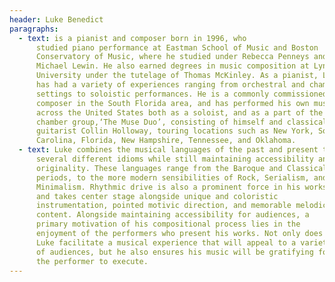 ```yaml
---
header: Luke Benedict
paragraphs:
  - text: is a pianist and composer born in 1996, who
      studied piano performance at Eastman School of Music and Boston
      Conservatory of Music, where he studied under Rebecca Penneys and
      Michael Lewin. He also earned degrees in music composition at Lynn
      University under the tutelage of Thomas McKinley. As a pianist, Luke
      has had a variety of experiences ranging from orchestral and chamber
      settings to soloistic performances. He is a commonly commissioned
      composer in the South Florida area, and has performed his own music
      across the United States both as a soloist, and as a part of the
      chamber group,‘The Muse Duo’, consisting of himself and classical
      guitarist Collin Holloway, touring locations such as New York, South
      Carolina, Florida, New Hampshire, Tennessee, and Oklahoma.
  - text: Luke combines the musical languages of the past and present to evoke
      several different idioms while still maintaining accessibility and
      originality. These languages range from the Baroque and Classical
      periods, to the more modern sensibilities of Rock, Serialism, and
      Minimalism. Rhythmic drive is also a prominent force in his works
      and takes center stage alongside unique and coloristic
      instrumentation, pointed motivic direction, and memorable melodic
      content. Alongside maintaining accessibility for audiences, a
      primary motivation of his compositional process lies in the
      enjoyment of the performers who present his works. Not only does
      Luke facilitate a musical experience that will appeal to a variety
      of audiences, but he also ensures his music will be gratifying for
      the performer to execute.
---
```


